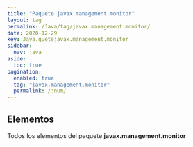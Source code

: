 ```yaml
---
title: "Paquete javax.management.monitor"
layout: tag
permalink: /Java/tag/javax.management.monitor/
date: 2020-12-29
key: Java.quetejavax.management.monitor
sidebar: 
  nav: java
aside: 
  toc: true
pagination: 
  enabled: true
  tag: "javax.management.monitor"
  permalink: /:num/
---
```


<h2>Elementos</h2>
Todos los elementos del paquete <strong>javax.management.monitor</strong>

